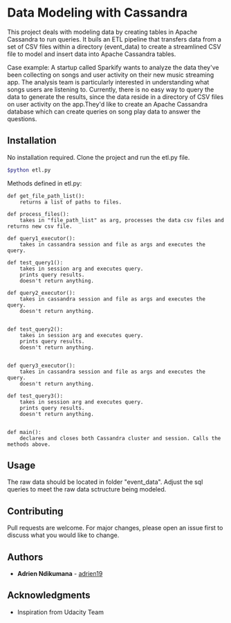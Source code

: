 # Data Modeling with Cassandra

This project deals with modeling data by creating tables in Apache Cassandra to run queries. It buils an ETL pipeline that transfers data from a set of CSV files within a directory (event_data) to create a streamlined CSV file to model and insert data into Apache Cassandra tables.

Case example: A startup called Sparkify wants to analyze the data they've been collecting on songs and user activity on their new music streaming app. The analysis team is particularly interested in understanding what songs users are listening to. Currently, there is no easy way to query the data to generate the results, since the data reside in a directory of CSV files on user activity on the app.They'd like to create an Apache Cassandra database which can create queries on song play data to answer the questions.

## Installation

No installation required. Clone the project and run the etl.py file.

```bash
$python etl.py
```

Methods defined in etl.py:

```
def get_file_path_list():
    returns a list of paths to files.

def process_files():
    takes in "file_path_list" as arg, processes the data csv files and returns new csv file.

def query1_executor():
    takes in cassandra session and file as args and executes the query.

def test_query1():
    takes in session arg and executes query.
    prints query results.
    doesn't return anything.    

def query2_executor():
    takes in cassandra session and file as args and executes the query.
    doesn't return anything.


def test_query2():
    takes in session arg and executes query.
    prints query results.
    doesn't return anything.


def query3_executor():
    takes in cassandra session and file as args and executes the query.
    doesn't return anything.

def test_query3():
    takes in session arg and executes query.
    prints query results.
    doesn't return anything.


def main():
    declares and closes both Cassandra cluster and session. Calls the methods above.
```


## Usage

The raw data should be located in folder "event_data". Adjust the sql queries to meet the raw data sctructure being modeled.

## Contributing
Pull requests are welcome. For major changes, please open an issue first to discuss what you would like to change.

## Authors

* **Adrien Ndikumana** - [adrien19](https://github.com/adrien19)


## Acknowledgments

* Inspiration from Udacity Team
